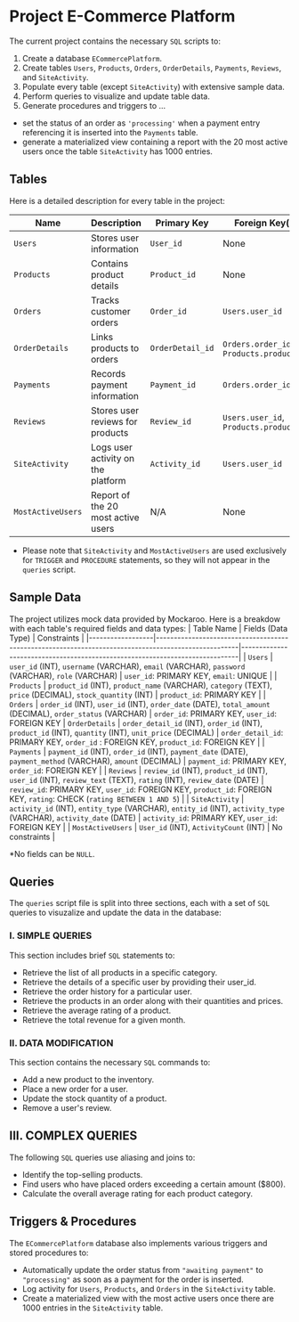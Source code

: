 # Project E-Commerce Platform

The current project contains the necessary `SQL` scripts to:
1. Create a database `ECommercePlatform`.
2. Create tables `Users`, `Products`, `Orders`, `OrderDetails`, `Payments`, `Reviews`, and `SiteActivity`.
3. Populate every table (except `SiteActivity`) with extensive sample data.
4. Perform queries to visualize and update table data.
5. Generate procedures and triggers to ...
 * set the status of an order as `'processing'` when a payment entry referencing it is inserted into the `Payments` table.
 * generate a materialized view containing a report with the 20 most active users once the table `SiteActivity` has 1000 entries.


## Tables
Here is a detailed description for every table in the project:

| Name | Description | Primary Key | Foreign Key(s) |
|----------------|------------------------------------------|-------------------|------------------------------------------------------------------------------|
| `Users` | Stores user information | `User_id`| None |
| `Products` | Contains product details | `Product_id` | None |
| `Orders` | Tracks customer orders | `Order_id` | `Users.user_id` |
| `OrderDetails` | Links products to orders | `OrderDetail_id` | `Orders.order_id`, `Products.product_id` |
| `Payments`| Records payment information | `Payment_id` | `Orders.order_id` |
| `Reviews` | Stores user reviews for products | `Review_id` | `Users.user_id`, `Products.product_id` |
| `SiteActivity` | Logs user activity on the platform| `Activity_id` | `Users.user_id` |
| `MostActiveUsers` | Report of the 20 most active users | N/A | None |

* Please note that `SiteActivity` and `MostActiveUsers` are used exclusively for `TRIGGER` and `PROCEDURE` statements, so they will not appear in the `queries` script.


## Sample Data
The project utilizes mock data provided by Mockaroo. Here is a breakdow with each table's required fields and data types:
| Table Name  | Fields (Data Type)  | Constraints  |
|------------------|-----------------------------------------------------------------------------------------------------|-----------------------------------------------------------------------------|
| `Users` | `user_id` (INT), `username` (VARCHAR), `email` (VARCHAR), `password` (VARCHAR), `role` (VARCHAR) | `user_id`: PRIMARY KEY, `email`: UNIQUE |
| `Products`  | `product_id` (INT), `product_name` (VARCHAR), `category` (TEXT), `price` (DECIMAL), `stock_quantity` (INT) | `product_id`: PRIMARY KEY |
| `Orders` | `order_id` (INT), `user_id` (INT), `order_date` (DATE), `total_amount` (DECIMAL), `order_status` (VARCHAR)  | `order_id`: PRIMARY KEY, `user_id`: FOREIGN KEY
| `OrderDetails` | `order_detail_id` (INT), `order_id` (INT), `product_id` (INT), `quantity` (INT), `unit_price` (DECIMAL) | `order_detail_id`: PRIMARY KEY, `order_id` : FOREIGN KEY, `product_id`: FOREIGN KEY |
| `Payments`  | `payment_id` (INT), `order_id` (INT), `payment_date` (DATE), `payment_method` (VARCHAR), `amount` (DECIMAL) | `payment_id`: PRIMARY KEY, `order_id`: FOREIGN KEY  |
| `Reviews`  | `review_id` (INT), `product_id` (INT), `user_id` (INT), `review_text` (TEXT), `rating` (INT), `review_date` (DATE)  | `review_id`: PRIMARY KEY, `user_id`: FOREIGN KEY, `product_id`: FOREIGN KEY, `rating`: CHECK (`rating BETWEEN 1 AND 5`) |
| `SiteActivity` | `activity_id` (INT), `entity_type` (VARCHAR), `entity_id` (INT), `activity_type` (VARCHAR), `activity_date` (DATE) | `activity_id`: PRIMARY KEY, `user_id`: FOREIGN KEY |
| `MostActiveUsers` | `User_id` (INT), `ActivityCount` (INT)  | No constraints  |

*No fields can be `NULL`.

## Queries
The `queries` script file is split into three sections, each with a set of `SQL` queries to visuzalize and update the data in the database:

### I. SIMPLE QUERIES
This section includes brief `SQL` statements to:
* Retrieve the list of all products in a specific category.
* Retrieve the details of a specific user by providing their user_id.
* Retrieve the order history for a particular user.
* Retrieve the products in an order along with their quantities and prices.
* Retrieve the average rating of a product.
* Retrieve the total revenue for a given month.

### II. DATA MODIFICATION
This section contains the necessary `SQL` commands to:
* Add a new product to the inventory.
* Place a new order for a user.
* Update the stock quantity of a product.
* Remove a user's review.

## III. COMPLEX QUERIES
The following `SQL` queries use aliasing and joins to:
* Identify the top-selling products.
* Find users who have placed orders exceeding a certain amount ($800).
* Calculate the overall average rating for each product category.


## Triggers & Procedures
The `ECommercePlatform` database also implements various triggers and stored procedures to:
* Automatically update the order status from `"awaiting payment"` to `"processing"` as soon as a payment for the order is inserted.
* Log activity for `Users`, `Products`, and `Orders` in the `SiteActivity` table.
* Create a materialized view with the most active users once there are 1000 entries in the `SiteActivity` table.
